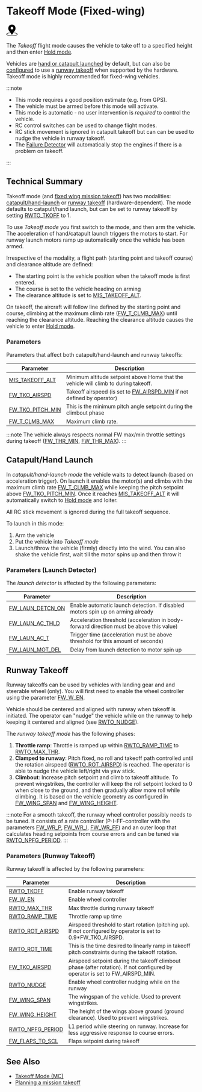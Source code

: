 # Takeoff Mode (Fixed-wing)

[<img src="../../assets/site/position_fixed.svg" title="Position fix required (e.g. GPS)" width="30px" />](../getting_started/flight_modes.md#key_position_fixed)

The _Takeoff_ flight mode causes the vehicle to take off to a specified height and then enter [Hold mode](../flight_modes_fw/takeoff.md).

Vehicles are [hand or catapult launched](#catapult-hand-launch) by default, but can also be [configured](#RWTO_TKOFF) to use a [runway takeoff](#runway-takeoff) when supported by the hardware.
Takeoff mode is highly recommended for fixed-wing vehicles.

:::note

- This mode requires a good position estimate (e.g. from GPS).
- The vehicle must be armed before this mode will activate.
- This mode is automatic - no user intervention is _required_ to control the vehicle.
- RC control switches can be used to change flight modes.
- RC stick movement is ignored in catapult takeoff but can can be used to nudge the vehicle in runway takeoff.
- The [Failure Detector](../config/safety.md#failure-detector) will automatically stop the engines if there is a problem on takeoff.

:::

## Technical Summary

Takeoff mode (and [fixed wing mission takeoff](../flight_modes/mission.md#fw-mission-takeoff)) has two modalities: [catapult/hand-launch](#catapult-hand-launch) or [runway takeoff](#runway-takeoff) (hardware-dependent).
The mode defaults to catapult/hand launch, but can be set to runway takeoff by setting [RWTO_TKOFF](#RWTO_TKOFF) to 1.

To use _Takeoff mode_ you first switch to the mode, and then arm the vehicle.
The acceleration of hand/catapult launch triggers the motors to start.
For runway launch motors ramp up automatically once the vehicle has been armed.

Irrespective of the modality, a flight path (starting point and takeoff course) and clearance altitude are defined:

- The starting point is the vehicle position when the takeoff mode is first entered.
- The course is set to the vehicle heading on arming
- The clearance altitude is set to [MIS_TAKEOFF_ALT](#MIS_TAKEOFF_ALT).

On takeoff, the aircraft will follow line defined by the starting point and course, climbing at the maximum climb rate ([FW_T_CLMB_MAX](../advanced_config/parameter_reference.md#FW_T_CLMB_MAX)) until reaching the clearance altitude.
Reaching the clearance altitude causes the vehicle to enter [Hold mode](../flight_modes_fw/takeoff.md).

### Parameters

Parameters that affect both catapult/hand-launch and runway takeoffs:

| Parameter                                                                                                   | Description                                                                                                                      |
| ----------------------------------------------------------------------------------------------------------- | -------------------------------------------------------------------------------------------------------------------------------- |
| <a id="MIS_TAKEOFF_ALT"></a>[MIS_TAKEOFF_ALT](../advanced_config/parameter_reference.md#MIS_TAKEOFF_ALT)    | Minimum altitude setpoint above Home that the vehicle will climb to during takeoff.                                              |
| <a id="FW_TKO_AIRSPD"></a>[FW_TKO_AIRSPD](../advanced_config/parameter_reference.md#FW_TKO_AIRSPD)          | Takeoff airspeed (is set to [FW_AIRSPD_MIN](../advanced_config/parameter_reference.md#FW_AIRSPD_MIN) if not defined by operator) |
| <a id="FW_TKO_PITCH_MIN"></a>[FW_TKO_PITCH_MIN](../advanced_config/parameter_reference.md#FW_TKO_PITCH_MIN) | This is the minimum pitch angle setpoint during the climbout phase                                                               |
| <a id="FW_T_CLMB_MAX"></a>[FW_T_CLMB_MAX](../advanced_config/parameter_reference.md#FW_T_CLMB_MAX)          | Maximum climb rate.                                                                                                              |

:::note
The vehicle always respects normal FW max/min throttle settings during takeoff ([FW_THR_MIN](../advanced_config/parameter_reference.md#FW_THR_MIN), [FW_THR_MAX](../advanced_config/parameter_reference.md#FW_THR_MAX)).
:::

<a id="hand_launch"></a>

## Catapult/Hand Launch

In _catapult/hand-launch mode_ the vehicle waits to detect launch (based on acceleration trigger).
On launch it enables the motor(s) and climbs with the maximum climb rate [FW_T_CLMB_MAX](#FW_T_CLMB_MAX) while keeping the pitch setpoint above [FW_TKO_PITCH_MIN](#FW_TKO_PITCH_MIN).
Once it reaches [MIS_TAKEOFF_ALT](#MIS_TAKEOFF_ALT) it will automatically switch to [Hold mode](../flight_modes_fw/hold.md) and loiter.

All RC stick movement is ignored during the full takeoff sequence.

To launch in this mode:

1. Arm the vehicle
1. Put the vehicle into _Takeoff mode_
1. Launch/throw the vehicle (firmly) directly into the wind.
   You can also shake the vehicle first, wait till the motor spins up and then throw it

### Parameters (Launch Detector)

The _launch detector_ is affected by the following parameters:

| Parameter                                                                                                   | Description                                                                              |
| ----------------------------------------------------------------------------------------------------------- | ---------------------------------------------------------------------------------------- |
| <a id="FW_LAUN_DETCN_ON"></a>[FW_LAUN_DETCN_ON](../advanced_config/parameter_reference.md#FW_LAUN_DETCN_ON) | Enable automatic launch detection. If disabled motors spin up on arming already          |
| <a id="FW_LAUN_AC_THLD"></a>[FW_LAUN_AC_THLD](../advanced_config/parameter_reference.md#FW_LAUN_AC_THLD)    | Acceleration threshold (acceleration in body-forward direction must be above this value) |
| <a id="FW_LAUN_AC_T"></a>[FW_LAUN_AC_T](../advanced_config/parameter_reference.md#FW_LAUN_AC_T)             | Trigger time (acceleration must be above threshold for this amount of seconds)           |
| <a id="FW_LAUN_MOT_DEL"></a>[FW_LAUN_MOT_DEL](../advanced_config/parameter_reference.md#FW_LAUN_MOT_DEL)    | Delay from launch detection to motor spin up                                             |

<a id="runway_launch"></a>

## Runway Takeoff

Runway takeoffs can be used by vehicles with landing gear and and steerable wheel (only).
You will first need to enable the wheel controller using the parameter [FW_W_EN](#FW_W_EN).

Vehicle should be centered and aligned with runway when takeoff is initiated.
The operator can "nudge" the vehicle while on the runway to help keeping it centered and aligned (see [RWTO_NUDGE](../advanced_config/parameter_reference.md#RWTO_NUDGE)).

The _runway takeoff mode_ has the following phases:

1. **Throttle ramp**: Throttle is ramped up within [RWTO_RAMP_TIME](../advanced_config/parameter_reference.md#RWTO_RAMP_TIME) to [RWTO_MAX_THR](../advanced_config/parameter_reference.md#RWTO_MAX_THR).
2. **Clamped to runway**: Pitch fixed, no roll and takeoff path controlled until the rotation airspeed ([RWTO_ROT_AIRSPD](../advanced_config/parameter_reference.md#RWTO_ROT_AIRSPD)) is reached. The operator is able to nudge the vehicle left/right via yaw stick.
3. **Climbout**: Increase pitch setpoint and climb to takeoff altitude. To prevent wingstrikes, the controller will keep the roll setpoint locked to 0 when close to the ground, and then gradually allow more roll while climbing. It is based on the vehicle geometry as configured in [FW_WING_SPAN](#FW_WING_SPAN) and [FW_WING_HEIGHT](#FW_WING_HEIGHT).

:::note
For a smooth takeoff, the runway wheel controller possibly needs to be tuned.
It consists of a rate controller (P-I-FF-controller with the parameters [FW_WR_P](../advanced_config/parameter_reference.md#FW_WR_P), [FW_WR_I](../advanced_config/parameter_reference.md#FW_WR_I), [FW_WR_FF](../advanced_config/parameter_reference.md#FW_WR_FF)) and an outer loop that calculates heading setpoints from course errors and can be tuned via [RWTO_NPFG_PERIOD](#RWTO_NPFG_PERIOD).
:::

### Parameters (Runway Takeoff)

Runway takeoff is affected by the following parameters:

| Parameter                                                                                                   | Description                                                                                                                  |
| ----------------------------------------------------------------------------------------------------------- | ---------------------------------------------------------------------------------------------------------------------------- |
| <a id="RWTO_TKOFF"></a>[RWTO_TKOFF](../advanced_config/parameter_reference.md#RWTO_TKOFF)                   | Enable runway takeoff                                                                                                        |
| <a id="FW_W_EN"></a>[FW_W_EN](../advanced_config/parameter_reference.md#FW_W_EN)                            | Enable wheel controller                                                                                                      |
| <a id="RWTO_MAX_THR"></a>[RWTO_MAX_THR](../advanced_config/parameter_reference.md#RWTO_MAX_THR)             | Max throttle during runway takeoff                                                                                           |
| <a id="RWTO_RAMP_TIME"></a>[RWTO_RAMP_TIME](../advanced_config/parameter_reference.md#RWTO_RAMP_TIME)       | Throttle ramp up time                                                                                                        |
| <a id="RWTO_ROT_AIRSPD"></a>[RWTO_ROT_AIRSPD](../advanced_config/parameter_reference.md#RWTO_ROT_AIRSPD)    | Airspeed threshold to start rotation (pitching up). If not configured by operator is set to 0.9\*FW_TKO_AIRSPD.              |
| <a id="RWTO_ROT_TIME"></a>[RWTO_ROT_TIME](../advanced_config/parameter_reference.md#RWTO_ROT_TIME)          | This is the time desired to linearly ramp in takeoff pitch constraints during the takeoff rotation.                          |
| <a id="FW_TKO_AIRSPD"></a>[FW_TKO_AIRSPD](../advanced_config/parameter_reference.md#FW_TKO_AIRSPD)          | Airspeed setpoint during the takeoff climbout phase (after rotation). If not configured by operator is set to FW_AIRSPD_MIN. |
| <a id="RWTO_NUDGE"></a>[RWTO_NUDGE](../advanced_config/parameter_reference.md#RWTO_NUDGE)                   | Enable wheel controller nudging while on the runway                                                                          |
| <a id="FW_WING_SPAN"></a>[FW_WING_SPAN](../advanced_config/parameter_reference.md#FW_WING_SPAN)             | The wingspan of the vehicle. Used to prevent wingstrikes.                                                                    |
| <a id="FW_WING_HEIGHT"></a>[FW_WING_HEIGHT](../advanced_config/parameter_reference.md#FW_WING_HEIGHT)       | The height of the wings above ground (ground clearance). Used to prevent wingstrikes.                                        |
| <a id="RWTO_NPFG_PERIOD"></a>[RWTO_NPFG_PERIOD](../advanced_config/parameter_reference.md#RWTO_NPFG_PERIOD) | L1 period while steering on runway. Increase for less aggressive response to course errors.                                  |
| <a id="FW_FLAPS_TO_SCL"></a>[FW_FLAPS_TO_SCL](../advanced_config/parameter_reference.md#FW_FLAPS_TO_SCL)    | Flaps setpoint during takeoff                                                                                                |

## See Also

- [Takeoff Mode (MC)](../flight_modes_mc/takeoff.md)
- [Planning a mission takeoff](../flight_modes/mission.md#fw-mission-takeoff)

<!-- this maps to AUTO_TAKEOFF in dev -->
